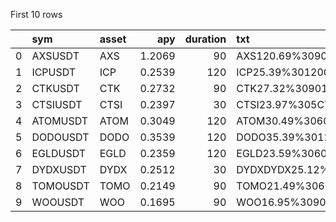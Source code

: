 First 10 rows

|    | sym      | asset   |    apy |   duration | txt                         | airdrop   | type    | override   | sym.1    |   duration_yield |   daily_vol |   duration_vol |   duration_prob_liquidation |   duration_fundingrate |   duration_fundingrate_r2 |   expected_return |   expected_return_annl |
|---:|:---------|:--------|-------:|-----------:|:----------------------------|:----------|:--------|:-----------|:---------|-----------------:|------------:|---------------:|----------------------------:|-----------------------:|--------------------------:|------------------:|-----------------------:|
|  0 | AXSUSDT  | AXS     | 1.2069 |         90 | AXS120.69%30900.001AXS      | False     | staking | False      | AXSUSDT  |        0.297592  |   0.0580251 |       0.550475 |                  0.0346382  |            -0.129034   |                 0.319758  |         0.0842791 |               0.341798 |
|  1 | ICPUSDT  | ICP     | 0.2539 |        120 | ICP25.39%301200.1ICP        | False     | staking | False      | ICPUSDT  |        0.083474  |   0.0553909 |       0.606777 |                  0.0496711  |             0.0292197  |               nan         |         0.0563468 |               0.171388 |
|  2 | CTKUSDT  | CTK     | 0.2732 |         90 | CTK27.32%30901CTK           | False     | staking | False      | CTKUSDT  |        0.0673644 |   0.0617589 |       0.585896 |                  0.0439309  |             0.016386   |                 0.342239  |         0.0418752 |               0.169827 |
|  3 | CTSIUSDT | CTSI    | 0.2397 |         30 | CTSI23.97%305CTSI           | False     | staking | False      | CTSIUSDT |        0.0197014 |   0.0693724 |       0.379968 |                  0.00424669 |             0.00811883 |                 0.0210585 |         0.0139101 |               0.16924  |
|  4 | ATOMUSDT | ATOM    | 0.3049 |        120 | ATOM30.49%30601200.001ATOM  | False     | staking | False      | ATOMUSDT |        0.100241  |   0.0621872 |       0.681227 |                  0.0710603  |             0.00985769 |               nan         |         0.0550494 |               0.167442 |
|  5 | DODOUSDT | DODO    | 0.3539 |        120 | DODO35.39%301200.001DODO    | False     | staking | False      | DODOUSDT |        0.116351  |   0.0588117 |       0.64425  |                  0.060308   |            -0.00993754 |               nan         |         0.0532066 |               0.161837 |
|  6 | EGLDUSDT | EGLD    | 0.2359 |        120 | EGLD23.59%3060901200.01EGLD | False     | staking | False      | EGLDUSDT |        0.0775562 |   0.0549433 |       0.601873 |                  0.0483086  |             0.0274218  |               nan         |         0.052489  |               0.159654 |
|  7 | DYDXUSDT | DYDX    | 0.2512 |         30 | DYDXDYDX25.12%300.1DYDX     | False     | defi    | False      | DYDXUSDT |        0.0206466 |   0.0636545 |       0.34865  |                  0.00206402 |             0.00552492 |                 0.0101681 |         0.0130857 |               0.15921  |
|  8 | TOMOUSDT | TOMO    | 0.2149 |         90 | TOMO21.49%30609050TOMO      | False     | staking | False      | TOMOUSDT |        0.052989  |   0.0576242 |       0.546671 |                  0.0336808  |             0.0156437  |                 0.573665  |         0.0343164 |               0.139172 |
|  9 | WOOUSDT  | WOO     | 0.1695 |         90 | WOO16.95%30900.1WOO         | False     | staking | False      | WOOUSDT  |        0.0417945 |   0.063603  |       0.603391 |                  0.0487294  |             0.0248921  |               nan         |         0.0333433 |               0.135226 |
